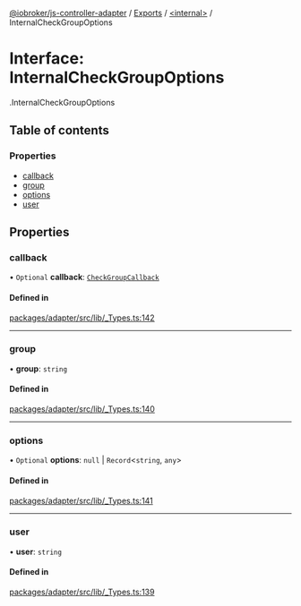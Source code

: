 [@iobroker/js-controller-adapter](../README.md) / [Exports](../modules.md) / [<internal\>](../modules/internal_.md) / InternalCheckGroupOptions

# Interface: InternalCheckGroupOptions

[<internal>](../modules/internal_.md).InternalCheckGroupOptions

## Table of contents

### Properties

- [callback](internal_.InternalCheckGroupOptions.md#callback)
- [group](internal_.InternalCheckGroupOptions.md#group)
- [options](internal_.InternalCheckGroupOptions.md#options)
- [user](internal_.InternalCheckGroupOptions.md#user)

## Properties

### callback

• `Optional` **callback**: [`CheckGroupCallback`](../modules/internal_.md#checkgroupcallback)

#### Defined in

[packages/adapter/src/lib/_Types.ts:142](https://github.com/ioBroker/ioBroker.js-controller/blob/bbca310b/packages/adapter/src/lib/_Types.ts#L142)

___

### group

• **group**: `string`

#### Defined in

[packages/adapter/src/lib/_Types.ts:140](https://github.com/ioBroker/ioBroker.js-controller/blob/bbca310b/packages/adapter/src/lib/_Types.ts#L140)

___

### options

• `Optional` **options**: ``null`` \| `Record`<`string`, `any`\>

#### Defined in

[packages/adapter/src/lib/_Types.ts:141](https://github.com/ioBroker/ioBroker.js-controller/blob/bbca310b/packages/adapter/src/lib/_Types.ts#L141)

___

### user

• **user**: `string`

#### Defined in

[packages/adapter/src/lib/_Types.ts:139](https://github.com/ioBroker/ioBroker.js-controller/blob/bbca310b/packages/adapter/src/lib/_Types.ts#L139)
